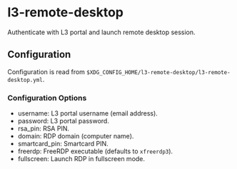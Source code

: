 # l3-remote-desktop

Authenticate with L3 portal and launch remote desktop session.


## Configuration

Configuration is read from `$XDG_CONFIG_HOME/l3-remote-desktop/l3-remote-desktop.yml`.

### Configuration Options

* username: L3 portal username (email address).
* password: L3 portal password.
* rsa_pin: RSA PIN.
* domain: RDP domain (computer name).
* smartcard_pin: Smartcard PIN.
* freerdp: FreeRDP executable (defaults to `xfreerdp3`).
* fullscreen: Launch RDP in fullscreen mode.
